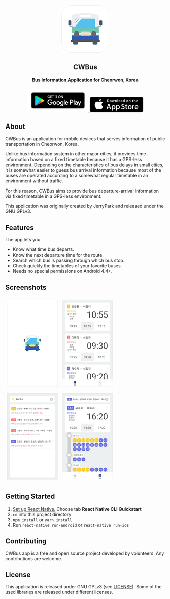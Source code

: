 <p align="center"><a href="https://newpipe.schabi.org"><img src="readme/icon_border.png" width="150"></a></p> 
<h2 align="center"><b>CWBus</b></h2>
<h4 align="center">Bus Information Application for Cheorwon, Korea</h4>
<p align="center"><a href="https://play.google.com/store/apps/details?id=com.CWBus" target="_blank">
    <img alt="Get it on Google Play"
        height="75"
        src="readme/en_badge_web_generic.png" />
</a>  
<a href="https://itunes.apple.com/us/app/id1459386682" target="_blank">
    <img alt="Download on the App Store"
        height="50"
        src="readme/270px-Download_on_the_App_Store_Badge.svg.png" />
        </a></p> 

## About

CWBus is an application for mobile devices that serves information of public transportation in Cheorwon, Korea.  

Unlike bus information system in other major cities, it provides time information based on a fixed timetable because it has a GPS-less environment. Depending on the characteristics of bus delays in small cities, it is somewhat easier to guess bus arrival information because most of the buses are operated according to a somewhat regular timetable in an environment without traffic.  

For this reason, CWBus aims to provide bus departure-arrival information via fixed timetable in a GPS-less environment.  

This application was originally created by JerryPark and released under the GNU GPLv3.

## Features

The app lets you:
- Know what time bus departs.
- Know the next departure time for the route.
- Search which bus is passing through which bus stop.
- Check quickly the timetables of your favorite buses.
- Needs no special permissions on Android 4.4+.

## Screenshots

[<img src="readme/s1.png" align="center"
width="160"
    hspace="5" vspace="10">](readme/s1.png)
[<img src="readme/s2.png" align="center"
width="160"
    hspace="5" vspace="10">](readme/s2.png)
[<img src="readme/s3.png" align="center"
width="160"
    hspace="5" vspace="10">](readme/s3.png)
[<img src="readme/s4.png" align="center"
width="160"
    hspace="5" vspace="10">](readme/s4.png)

## Getting Started

1. [Set up React Native.](https://facebook.github.io/react-native/docs/getting-started.html) Choose tab **React Native CLI Quickstart**
2. `cd` into this project directory
3. `npm install` or `yarn install`
4. Run `react-native run-android` or `react-native run-ios`

## Contributing

CWBus app is a free and open source project developed by volunteers. Any contributions are welcome.

## License

This application is released under GNU GPLv3 (see [LICENSE](LICENSE)).
Some of the used libraries are released under different licenses.
